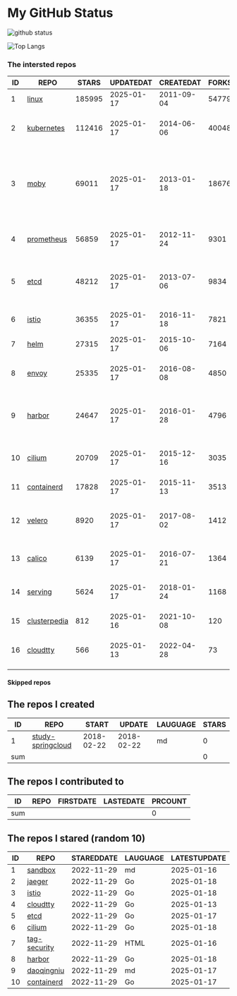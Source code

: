 # My GitHub Status

<img src="https://github-readme-stats-1.yihong0618.vercel.app/api?username=daoqingniu&show_icons=true&&&hide_title=true&count_private=true" alt="github status" />

![Top Langs](https://github-readme-stats-1.yihong0618.vercel.app/api/top-langs/?username=daoqingniu&layout=compact)

<!--START_SECTION:github_repos-->
### The intersted repos
| ID |                              REPO                               | STARS  | UPDATEDAT  | CREATEDAT  | FORKSCOUNT |                                                DESCRIPTIONS                                                |
|----|-----------------------------------------------------------------|--------|------------|------------|------------|------------------------------------------------------------------------------------------------------------|
|  1 | [linux](https://github.com/torvalds/linux)                      | 185995 | 2025-01-17 | 2011-09-04 |      54779 | Linux kernel source tree                                                                                   |
|  2 | [kubernetes](https://github.com/kubernetes/kubernetes)          | 112416 | 2025-01-17 | 2014-06-06 |      40048 | Production-Grade Container Scheduling and Management                                                       |
|  3 | [moby](https://github.com/moby/moby)                            |  69011 | 2025-01-17 | 2013-01-18 |      18676 | The Moby Project - a collaborative project for the container ecosystem to assemble container-based systems |
|  4 | [prometheus](https://github.com/prometheus/prometheus)          |  56859 | 2025-01-17 | 2012-11-24 |       9301 | The Prometheus monitoring system and time series database.                                                 |
|  5 | [etcd](https://github.com/etcd-io/etcd)                         |  48212 | 2025-01-17 | 2013-07-06 |       9834 | Distributed reliable key-value store for the most critical data of a distributed system                    |
|  6 | [istio](https://github.com/istio/istio)                         |  36355 | 2025-01-17 | 2016-11-18 |       7821 | Connect, secure, control, and observe services.                                                            |
|  7 | [helm](https://github.com/helm/helm)                            |  27315 | 2025-01-17 | 2015-10-06 |       7164 | The Kubernetes Package Manager                                                                             |
|  8 | [envoy](https://github.com/envoyproxy/envoy)                    |  25335 | 2025-01-17 | 2016-08-08 |       4850 | Cloud-native high-performance edge/middle/service proxy                                                    |
|  9 | [harbor](https://github.com/goharbor/harbor)                    |  24647 | 2025-01-17 | 2016-01-28 |       4796 | An open source trusted cloud native registry project that stores, signs, and scans content.                |
| 10 | [cilium](https://github.com/cilium/cilium)                      |  20709 | 2025-01-17 | 2015-12-16 |       3035 | eBPF-based Networking, Security, and Observability                                                         |
| 11 | [containerd](https://github.com/containerd/containerd)          |  17828 | 2025-01-17 | 2015-11-13 |       3513 | An open and reliable container runtime                                                                     |
| 12 | [velero](https://github.com/vmware-tanzu/velero)                |   8920 | 2025-01-17 | 2017-08-02 |       1412 | Backup and migrate Kubernetes applications and their persistent volumes                                    |
| 13 | [calico](https://github.com/projectcalico/calico)               |   6139 | 2025-01-17 | 2016-07-21 |       1364 | Cloud native networking and network security                                                               |
| 14 | [serving](https://github.com/knative/serving)                   |   5624 | 2025-01-17 | 2018-01-24 |       1168 | Kubernetes-based, scale-to-zero, request-driven compute                                                    |
| 15 | [clusterpedia](https://github.com/clusterpedia-io/clusterpedia) |    812 | 2025-01-16 | 2021-10-08 |        120 | The Encyclopedia of Kubernetes clusters                                                                    |
| 16 | [cloudtty](https://github.com/cloudtty/cloudtty)                |    566 | 2025-01-13 | 2022-04-28 |         73 | A Friendly Kubernetes CloudShell (Web Terminal) !                                                          |



#### Skipped repos
<!--END_SECTION:github_repos-->

<!--START_SECTION:my_github-->
## The repos I created
| ID  |                                 REPO                                 |   START    |   UPDATE   | LAUGUAGE | STARS |
|-----|----------------------------------------------------------------------|------------|------------|----------|-------|
|   1 | [study-springcloud](https://github.com/daoqingniu/study-springcloud) | 2018-02-22 | 2018-02-22 | md       |     0 |
| sum |                                                                      |            |            |          |     0 |

## The repos I contributed to
| ID  | REPO | FIRSTDATE | LASTEDATE | PRCOUNT |
|-----|------|-----------|-----------|---------|
| sum |      |           |           |       0 |

## The repos I stared (random 10)
| ID |                          REPO                          | STAREDDATE | LAUGUAGE | LATESTUPDATE |
|----|--------------------------------------------------------|------------|----------|--------------|
|  1 | [sandbox](https://github.com/cncf/sandbox)             | 2022-11-29 | md       | 2025-01-16   |
|  2 | [jaeger](https://github.com/jaegertracing/jaeger)      | 2022-11-29 | Go       | 2025-01-18   |
|  3 | [istio](https://github.com/istio/istio)                | 2022-11-29 | Go       | 2025-01-18   |
|  4 | [cloudtty](https://github.com/cloudtty/cloudtty)       | 2022-11-29 | Go       | 2025-01-13   |
|  5 | [etcd](https://github.com/etcd-io/etcd)                | 2022-11-29 | Go       | 2025-01-17   |
|  6 | [cilium](https://github.com/cilium/cilium)             | 2022-11-29 | Go       | 2025-01-18   |
|  7 | [tag-security](https://github.com/cncf/tag-security)   | 2022-11-29 | HTML     | 2025-01-16   |
|  8 | [harbor](https://github.com/goharbor/harbor)           | 2022-11-29 | Go       | 2025-01-18   |
|  9 | [daoqingniu](https://github.com/daoqingniu/daoqingniu) | 2022-11-29 | md       | 2025-01-17   |
| 10 | [containerd](https://github.com/containerd/containerd) | 2022-11-29 | Go       | 2025-01-17   |

<!--END_SECTION:my_github-->
